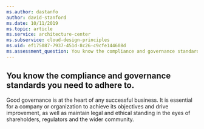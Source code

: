 ```yaml
---
ms.author: dastanfo
author: david-stanford
ms.date: 10/11/2019
ms.topic: article
ms.service: architecture-center
ms.subservice: cloud-design-principles
ms.uid: ef175087-7937-451d-8c26-c9cfe144608d
ms.assessment_question: You know the compliance and governance standards you need to adhere to.
---
```

## You know the compliance and governance standards you need to adhere to.

Good governance is at the heart of any successful business. It is essential for a company or organization to achieve its objectives and drive improvement, as well as maintain legal and ethical standing in the eyes of shareholders, regulators and the wider community.
